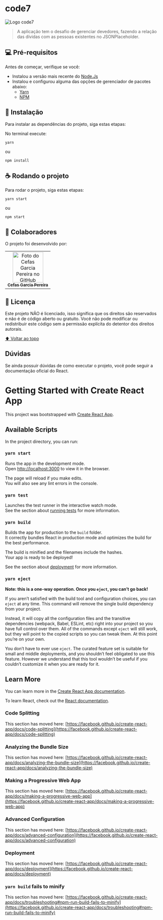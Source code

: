 # code7
<img src="https://code7.com/wp-content/uploads/2021/05/logo-code7.png" alt="Logo code7">

> A aplicação tem o desafio de gerenciar devedores, fazendo a relação das dívidas com as pessoas existentes no JSONPlaceholder.

## 💻 Pré-requisitos

Antes de começar, verifique se você:

* Instalou a versão mais recente do [Node.Js](https://nodejs.org/en/)
* Instalou e configurou alguma das opções de gerenciador de pacotes abaixo:
    - [Yarn](https://yarnpkg.com/)
    - [NPM](https://www.npmjs.com/)

## 🚀 Instalação

Para instalar as dependências do projeto, siga estas etapas:

No terminal execute:
```
yarn
```
ou
```
npm install
```

## ☕ Rodando o projeto

Para rodar o projeto, siga estas etapas:

```
yarn start
```
ou 
```
npm start
```
## 🤝 Colaboradores

O projeto foi desenvolvido por:

<table>
  <tr>
    <td align="center">
      <a href="https://github.com/cefasgarciapereira">
        <img src="https://avatars.githubusercontent.com/u/14894928?v=4" width="100px;" alt="Foto do Cefas Garcia Pereira no GitHub"/><br>
        <sub>
          <b>Cefas Garcia Pereira</b>
        </sub>
      </a>
    </td>
  </tr>
</table>

## 📝 Licença

Este projeto NÃO é licenciado, isso significa que os direitos são reservados e não é de código aberto ou gratuito. Você não pode modificar ou redistribuir este código sem a permissão explícita do detentor dos direitos autorais.

[⬆ Voltar ao topo](#nome-do-projeto)<br>

## Dúvidas

Se ainda possuir dúvidas de como executar o projeto, você pode seguir a documentação oficial do React.

# Getting Started with Create React App

This project was bootstrapped with [Create React App](https://github.com/facebook/create-react-app).

## Available Scripts

In the project directory, you can run:

### `yarn start`

Runs the app in the development mode.\
Open [http://localhost:3000](http://localhost:3000) to view it in the browser.

The page will reload if you make edits.\
You will also see any lint errors in the console.

### `yarn test`

Launches the test runner in the interactive watch mode.\
See the section about [running tests](https://facebook.github.io/create-react-app/docs/running-tests) for more information.

### `yarn build`

Builds the app for production to the `build` folder.\
It correctly bundles React in production mode and optimizes the build for the best performance.

The build is minified and the filenames include the hashes.\
Your app is ready to be deployed!

See the section about [deployment](https://facebook.github.io/create-react-app/docs/deployment) for more information.

### `yarn eject`

**Note: this is a one-way operation. Once you `eject`, you can’t go back!**

If you aren’t satisfied with the build tool and configuration choices, you can `eject` at any time. This command will remove the single build dependency from your project.

Instead, it will copy all the configuration files and the transitive dependencies (webpack, Babel, ESLint, etc) right into your project so you have full control over them. All of the commands except `eject` will still work, but they will point to the copied scripts so you can tweak them. At this point you’re on your own.

You don’t have to ever use `eject`. The curated feature set is suitable for small and middle deployments, and you shouldn’t feel obligated to use this feature. However we understand that this tool wouldn’t be useful if you couldn’t customize it when you are ready for it.

## Learn More

You can learn more in the [Create React App documentation](https://facebook.github.io/create-react-app/docs/getting-started).

To learn React, check out the [React documentation](https://reactjs.org/).

### Code Splitting

This section has moved here: [https://facebook.github.io/create-react-app/docs/code-splitting](https://facebook.github.io/create-react-app/docs/code-splitting)

### Analyzing the Bundle Size

This section has moved here: [https://facebook.github.io/create-react-app/docs/analyzing-the-bundle-size](https://facebook.github.io/create-react-app/docs/analyzing-the-bundle-size)

### Making a Progressive Web App

This section has moved here: [https://facebook.github.io/create-react-app/docs/making-a-progressive-web-app](https://facebook.github.io/create-react-app/docs/making-a-progressive-web-app)

### Advanced Configuration

This section has moved here: [https://facebook.github.io/create-react-app/docs/advanced-configuration](https://facebook.github.io/create-react-app/docs/advanced-configuration)

### Deployment

This section has moved here: [https://facebook.github.io/create-react-app/docs/deployment](https://facebook.github.io/create-react-app/docs/deployment)

### `yarn build` fails to minify

This section has moved here: [https://facebook.github.io/create-react-app/docs/troubleshooting#npm-run-build-fails-to-minify](https://facebook.github.io/create-react-app/docs/troubleshooting#npm-run-build-fails-to-minify)
